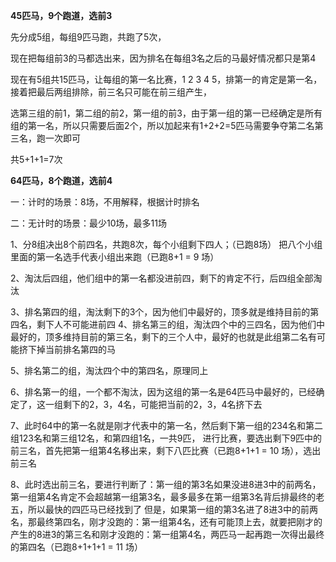 **45匹马，9个跑道，选前3**

先分成5组，每组9匹马跑，共跑了5次，

现在把每组前3的马都选出来，因为排名在每组3名之后的马最好情况都只是第4

现在有5组共15匹马，让每组的第一名比赛，1 2 3 4 5，排第一的肯定是第一名，接着把最后两组排除，前三名只可能在前三组产生，

选第三组的前1，第二组的前2，第一组的前3，由于第一组的第一已经确定是所有组的第一名，所以只需要后面2个，所以加起来有1+2+2=5匹马需要争夺第二名第三名，跑一次即可

共5+1+1=7次



**64匹马，8个跑道，选前4**

一：计时的场景：8场，不用解释，根据计时排名 

二：无计时的场景：最少10场，最多11场 

1、分8组决出8个前四名，共跑8次，每个小组剩下四人；（已跑8场） 把八个小组里面的第一名选手代表小组出来跑（已跑8+1 = 9 场）

 2、淘汰后四组，他们组中的第一名都没进前四，剩下的肯定不行，后四组全部淘汰 

3、排名第四的组，淘汰剩下的3个，因为他们中最好的，顶多就是维持目前的第四名，剩下人不可能进前四 4、排名第三的组，淘汰四个中的三四名，因为他们中最好的，顶多维持目前的第三名，剩下的三个人中，最好的也就是此组第二名有可能挤下掉当前排名第四的马

5、排名第二的组，淘汰四个中的第四名，原理同上 

6、排名第一的组，一个都不淘汰，因为这组的第一名是64匹马中最好的，已经确定了，这一组剩下的2，3，4名，可能把当前的2，3，4名挤下去

 7、此时64中的第一名就是刚才代表中的第一名，然后剩下第一组的234名和第二组123名和第三组12名，和第四组1名，一共9匹， 进行比赛，要选出剩下9匹中的前三名，首先把第一组第4名移出来，剩下八匹比赛（已跑8+1+1 = 10 场），选出前三名

 8、此时选出前三名，要进行判断了：第一组的第3名如果没进8进3中的前两名，第一组第4名肯定不会超越第一组第3名，最多最多在第一组第3名背后排最终的老五，所以最快的四匹马已经找到了 但是，如果第一组的第3名进了8进3中的前两名，那最终第四名，刚才没跑的：第一组第4名，还有可能顶上去，就要把刚才的产生的8进3的第三名和刚才没跑的：第一组第4名，两匹马一起再跑一次得出最终的第四名（已跑8+1+1+1 = 11 场）